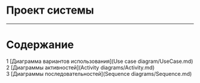 # Проект системы
---

# Содержание
1 [Диаграмма вариантов использования](Use case diagram/UseCase.md)  
2 [Диаграммы активностей](Activity diagrams/Activity.md)  
3 [Диаграммы последовательностей](Sequence diagrams/Sequence.md)  

